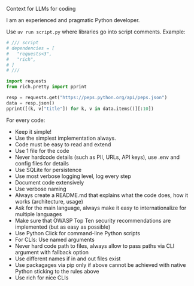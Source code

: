 Context for LLMs for coding

I am an experienced and pragmatic Python developer.

Use `uv run script.py` where libraries go into script comments.
Example:

```py
# /// script
# dependencies = [
#   "requests<3",
#   "rich",
# ]
# ///

import requests
from rich.pretty import pprint

resp = requests.get("https://peps.python.org/api/peps.json")
data = resp.json()
pprint([(k, v["title"]) for k, v in data.items()][:10])
```


For every code:
- Keep it simple!
- Use the simplest implementation always.
- Code must be easy to read and extend
- Use 1 file for the code
- Never hardcode details (such as PII, URLs, API keys), use .env and config files for details
- Use SQLite for persistence
- Use most verbose logging level, log every step
- Document code extensively
- Use verbose naming
- Always create a README.md that explains what the code does, how it works (architecture, usage)
- Ask for the main language, always make it easy to internationalize for multiple languages
- Make sure that OWASP Top Ten security recommendations are implemented (but as easy as possible)
- Use Python Click for command-line Python scripts
- For CLIs: Use named arguments
- Never hard code path to files, always allow to pass paths via CLI argument with fallback option
- Use different names if in and out files exist
- Use packagages via pip only if above cannot be achieved with native Python sticking to the rules above
- Use rich for nice CLIs